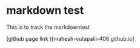 # markdown test

This is to track the markdowntest

(github page link )[mahesh-vutapalli-406.github.io]
